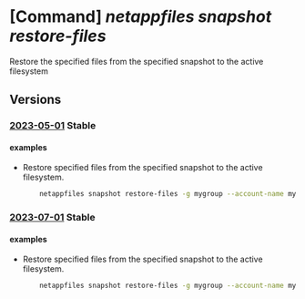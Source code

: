 # [Command] _netappfiles snapshot restore-files_

Restore the specified files from the specified snapshot to the active filesystem

## Versions

### [2023-05-01](/Resources/mgmt-plane/L3N1YnNjcmlwdGlvbnMve30vcmVzb3VyY2Vncm91cHMve30vcHJvdmlkZXJzL21pY3Jvc29mdC5uZXRhcHAvbmV0YXBwYWNjb3VudHMve30vY2FwYWNpdHlwb29scy97fS92b2x1bWVzL3t9L3NuYXBzaG90cy97fS9yZXN0b3JlZmlsZXM=/2023-05-01.xml) **Stable**

<!-- mgmt-plane /subscriptions/{}/resourcegroups/{}/providers/microsoft.netapp/netappaccounts/{}/capacitypools/{}/volumes/{}/snapshots/{}/restorefiles 2023-05-01 -->

#### examples

- Restore specified files from the specified snapshot to the active filesystem.
    ```bash
        netappfiles snapshot restore-files -g mygroup --account-name myaccname --pool-name mypoolname --volume-name myvolname --name mysnapname --file-paths myfilepaths
    ```

### [2023-07-01](/Resources/mgmt-plane/L3N1YnNjcmlwdGlvbnMve30vcmVzb3VyY2Vncm91cHMve30vcHJvdmlkZXJzL21pY3Jvc29mdC5uZXRhcHAvbmV0YXBwYWNjb3VudHMve30vY2FwYWNpdHlwb29scy97fS92b2x1bWVzL3t9L3NuYXBzaG90cy97fS9yZXN0b3JlZmlsZXM=/2023-07-01.xml) **Stable**

<!-- mgmt-plane /subscriptions/{}/resourcegroups/{}/providers/microsoft.netapp/netappaccounts/{}/capacitypools/{}/volumes/{}/snapshots/{}/restorefiles 2023-07-01 -->

#### examples

- Restore specified files from the specified snapshot to the active filesystem.
    ```bash
        netappfiles snapshot restore-files -g mygroup --account-name myaccname --pool-name mypoolname --volume-name myvolname --name mysnapname --file-paths myfilepaths
    ```
